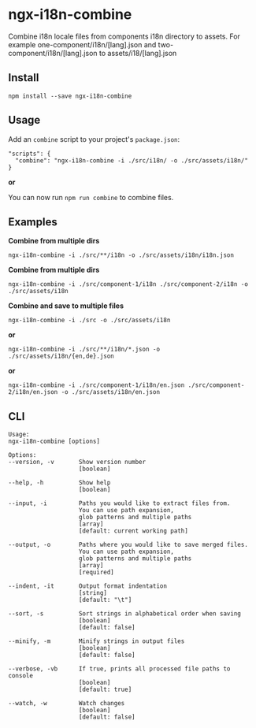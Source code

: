 # ngx-i18n-combine

Combine i18n locale files from components i18n directory to assets. For example one-component/i18n/[lang].json and two-component/i18n/[lang].json to assets/i18/[lang].json

## Install

``npm install --save ngx-i18n-combine``

## Usage

Add an `combine` script to your project's `package.json`:
```
"scripts": {
  "combine": "ngx-i18n-combine -i ./src/i18n/ -o ./src/assets/i18n/"
}
```

**or**

You can now run `npm run combine` to combine files.

## Examples

**Combine from multiple dirs**

`ngx-i18n-combine -i ./src/**/i18n -o ./src/assets/i18n/i18n.json`

**Combine from multiple dirs**

`ngx-i18n-combine -i ./src/component-1/i18n ./src/component-2/i18n -o ./src/assets/i18n`

**Combine and save to multiple files**

`ngx-i18n-combine -i ./src -o ./src/assets/i18n`

**or**

`ngx-i18n-combine -i ./src/**/i18n/*.json -o ./src/assets/i18n/{en,de}.json`

**or**

`ngx-i18n-combine -i ./src/component-1/i18n/en.json ./src/component-2/i18n/en.json -o ./src/assets/i18n/en.json`


## CLI
```
Usage:
ngx-i18n-combine [options]

Options:
--version, -v       Show version number 
                    [boolean]

--help, -h          Show help 
                    [boolean]

--input, -i         Paths you would like to extract files from. 
                    You can use path expansion, 
                    glob patterns and multiple paths 
                    [array] 
                    [default: current working path]

--output, -o        Paths where you would like to save merged files. 
                    You can use path expansion, 
                    glob patterns and multiple paths 
                    [array] 
                    [required]
                    
--indent, -it       Output format indentation
                    [string]
                    [default: "\t"]

--sort, -s          Sort strings in alphabetical order when saving 
                    [boolean] 
                    [default: false]

--minify, -m        Minify strings in output files 
                    [boolean] 
                    [default: false]

--verbose, -vb      If true, prints all processed file paths to console 
                    [boolean] 
                    [default: true]
                    
--watch, -w         Watch changes
                    [boolean] 
                    [default: false]
